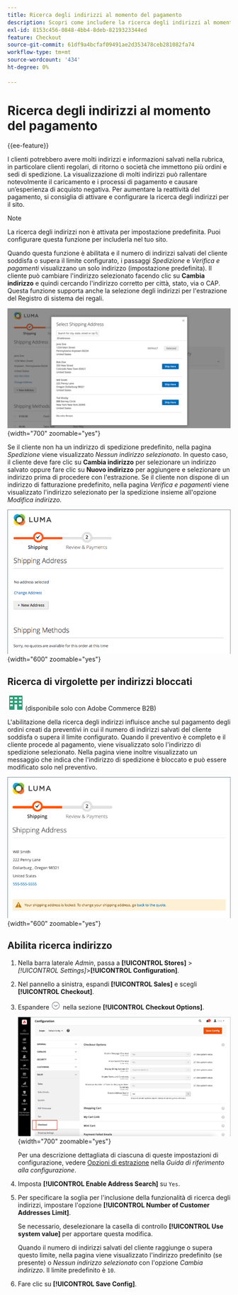```yaml
---
title: Ricerca degli indirizzi al momento del pagamento
description: Scopri come includere la ricerca degli indirizzi al momento del pagamento nel tuo store.
exl-id: 8153c456-0848-4bb4-8deb-8219323344ed
feature: Checkout
source-git-commit: 61df9a4bcfaf09491ae2d353478ceb281082fa74
workflow-type: tm+mt
source-wordcount: '434'
ht-degree: 0%

---
```


# Ricerca degli indirizzi al momento del pagamento

{{ee-feature}}

I clienti potrebbero avere molti indirizzi e informazioni salvati nella rubrica, in particolare clienti regolari, di ritorno o società che immettono più ordini e sedi di spedizione. La visualizzazione di molti indirizzi può rallentare notevolmente il caricamento e i processi di pagamento e causare un’esperienza di acquisto negativa. Per aumentare la reattività del pagamento, si consiglia di attivare e configurare la ricerca degli indirizzi per il sito.

>[!NOTE]
>
>La ricerca degli indirizzi non è attivata per impostazione predefinita. Puoi configurare questa funzione per includerla nel tuo sito.

Quando questa funzione è abilitata e il numero di indirizzi salvati del cliente soddisfa o supera il limite configurato, i passaggi _Spedizione_ e _Verifica e pagamenti_ visualizzano un solo indirizzo (impostazione predefinita). Il cliente può cambiare l&#39;indirizzo selezionato facendo clic su **Cambia indirizzo** e quindi cercando l&#39;indirizzo corretto per città, stato, via o CAP. Questa funzione supporta anche la selezione degli indirizzi per l&#39;estrazione del Registro di sistema dei regali.

![Estrazione con indirizzi di spedizione salvati visualizzati](./assets/storefront-checkout-address-search.png){width="700" zoomable="yes"}

Se il cliente non ha un indirizzo di spedizione predefinito, nella pagina _Spedizione_ viene visualizzato _Nessun indirizzo selezionato_. In questo caso, il cliente deve fare clic su **Cambia indirizzo** per selezionare un indirizzo salvato oppure fare clic su **Nuovo indirizzo** per aggiungere e selezionare un indirizzo prima di procedere con l&#39;estrazione. Se il cliente non dispone di un indirizzo di fatturazione predefinito, nella pagina _Verifica e pagamenti_ viene visualizzato l&#39;indirizzo selezionato per la spedizione insieme all&#39;opzione _Modifica indirizzo_.

![Estrai senza indirizzo selezionato nel messaggio](./assets/storefront-checkout-address-search-no-default.png){width="600" zoomable="yes"}

## Ricerca di virgolette per indirizzi bloccati

![Adobe Commerce B2B](../assets/b2b.svg) (disponibile solo con Adobe Commerce B2B)

L&#39;abilitazione della ricerca degli indirizzi influisce anche sul pagamento degli ordini creati da preventivi in cui il numero di indirizzi salvati del cliente soddisfa o supera il limite configurato. Quando il preventivo è completo e il cliente procede al pagamento, viene visualizzato solo l&#39;indirizzo di spedizione selezionato. Nella pagina viene inoltre visualizzato un messaggio che indica che l&#39;indirizzo di spedizione è bloccato e può essere modificato solo nel preventivo.

![Indirizzo di spedizione bloccato per un preventivo](./assets/quote-checkout-shipping-address-locked.png){width="600" zoomable="yes"}

## Abilita ricerca indirizzo

1. Nella barra laterale _Admin_, passa a **[!UICONTROL Stores]** > _[!UICONTROL Settings]_>**[!UICONTROL Configuration]**.

1. Nel pannello a sinistra, espandi **[!UICONTROL Sales]** e scegli **[!UICONTROL Checkout]**.

1. Espandere ![Il selettore di espansione](../assets/icon-display-expand.png) nella sezione **[!UICONTROL Checkout Options]**.

   ![Configurazione - Opzioni di estrazione](./assets/checkout-checkout-options.png){width="700" zoomable="yes"}

   Per una descrizione dettagliata di ciascuna di queste impostazioni di configurazione, vedere [Opzioni di estrazione](../configuration-reference/sales/checkout.md#checkout-options) nella _Guida di riferimento alla configurazione_.

1. Imposta **[!UICONTROL Enable Address Search]** su `Yes`.

1. Per specificare la soglia per l&#39;inclusione della funzionalità di ricerca degli indirizzi, impostare l&#39;opzione **[!UICONTROL Number of Customer Addresses Limit]**.

   Se necessario, deselezionare la casella di controllo **[!UICONTROL Use system value]** per apportare questa modifica.

   Quando il numero di indirizzi salvati del cliente raggiunge o supera questo limite, nella pagina viene visualizzato l&#39;indirizzo predefinito (se presente) o _Nessun indirizzo selezionato_ con l&#39;opzione _Cambia indirizzo_. Il limite predefinito è `10`.

1. Fare clic su **[!UICONTROL Save Config]**.
